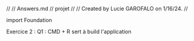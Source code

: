 //
//  Answers.md
//  projet
//
//  Created by Lucie GAROFALO on 1/16/24.
//

import Foundation


Exercice 2 :
Q1 : CMD + R sert à build l'application 

